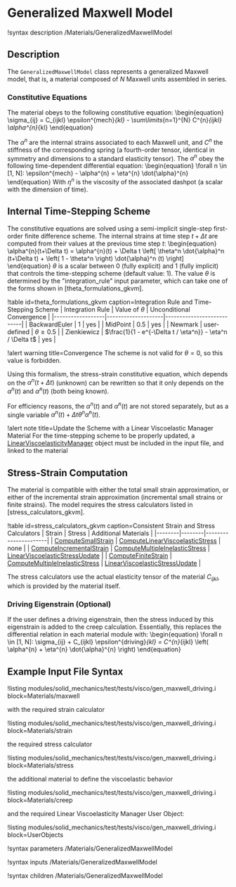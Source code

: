 # Generalized Maxwell Model

!syntax description /Materials/GeneralizedMaxwellModel

## Description

The `GeneralizedMaxwellModel` class represents a generalized Maxwell model, that is, a material
composed of $N$ Maxwell units assembled in series.

### Constitutive Equations

The material obeys to the following constitutive equation:
\begin{equation}
\sigma_{ij} = C_{ijkl} \epsilon^{mech}_{kl} - \sum\limits_{n=1}^{N} C^{n}_{ijkl} \alpha^{n}_{kl}
\end{equation}

The $\alpha^{n}$ are the internal strains associated to each Maxwell unit, and $C^{n}$ the stiffness
of the corresponding spring (a fourth-order tensor, identical in symmetry and dimensions to a
standard elasticity tensor). The $\alpha^{n}$ obey the following time-dependent differential
equation:
\begin{equation}
\forall n \in [1, N]: \epsilon^{mech} - \alpha^{n} = \eta^{n} \dot{\alpha}^{n}
\end{equation}
With $\eta^{n}$ is the viscosity of the associated dashpot (a scalar with the dimension of time).

## Internal Time-Stepping Scheme

The constitutive equations are solved using a semi-implicit single-step first-order finite difference
scheme. The internal strains at time step $t+\Delta t$ are computed from their values at the previous
time step $t$:
\begin{equation}
\alpha^{n}(t+\Delta t) = \alpha^{n}(t) + \Delta t \left[ \theta^n \dot{\alpha}^n (t+\Delta t) + \left( 1 - \theta^n \right) \dot{\alpha}^n (t)  \right]
\end{equation}
$\theta$ is a scalar between 0 (fully explicit) and 1 (fully implicit) that controls the
time-stepping scheme (default value: 1). The value $\theta$ is determined by the "integration_rule"
input parameter, which can take one of the forms shown in [theta_formulations_gkvm].

!table id=theta_formulations_gkvm caption=Integration Rule and Time-Stepping Scheme
| Integration Rule | Value of $\theta$  | Unconditional Convergence |
|------------------|--------------------|---------------------------|
| BackwardEuler    | 1                  | yes                       |
| MidPoint         | 0.5                | yes                       |
| Newmark          | user-defined       | $\theta \geq 0.5$         |
| Zienkiewicz      | $\frac{1}{1 - e^{-\Delta t / \eta^n}} - \eta^n / \Delta t$ | yes |

!alert warning title=Convergence
The scheme is not valid for $\theta = 0$, so this value is forbidden.

Using this formalism, the stress-strain constitutive equation, which depends on the $\alpha^{n}(t +
\Delta t)$ (unknown) can be rewritten so that it only depends on the $\alpha^{n}(t)$ and
$\dot{\alpha}^{n}(t)$ (both being known).

For efficiency reasons, the $\alpha^{n}(t)$ and $\dot{\alpha}^{n}(t)$ are not stored separately, but
as a single variable $\alpha^{n}(t) + \Delta t \theta^{n} \dot{\alpha}^{n}(t)$.

!alert note title=Update the Scheme with a Linear Viscoelastic Manager Material
For the time-stepping scheme to be properly updated, a
[LinearViscoelasticityManager](/LinearViscoelasticityManager.md) object must be included in the input
file, and linked to the material

## Stress-Strain Computation

The material is compatible with either the total small strain approximation, or either of the
incremental strain approximation (incremental small strains or finite strains). The model requires
the stress calculators listed in [stress_calculators_gkvm].

!table id=stress_calculators_gkvm caption=Consistent Strain and Stress Calculators
| Strain | Stress | Additional Materials |
|--------|--------|----------------------|
| [ComputeSmallStrain](/ComputeSmallStrain.md) | [ComputeLinearViscoelasticStress](/ComputeLinearViscoelasticStress.md) | none |
| [ComputeIncrementalStrain](/ComputeIncrementalStrain.md) | [ComputeMultipleInelasticStress](/ComputeMultipleInelasticStress.md) | [LinearViscoelasticStressUpdate](/LinearViscoelasticStressUpdate.md) |
| [ComputeFiniteStrain](/ComputeFiniteStrain.md) | [ComputeMultipleInelasticStress](/ComputeMultipleInelasticStress.md) | [LinearViscoelasticStressUpdate](/LinearViscoelasticStressUpdate.md) |

The stress calculators use the actual elasticity tensor of the material $C_{ijkl}$, which is provided by the material itself.

### Driving Eigenstrain (Optional)

If the user defines a driving eigenstrain, then the stress induced by this eigenstrain is added to
the creep calculation. Essentially, this replaces the differential relation in each material module
with:
\begin{equation}
\forall n \in [1, N]: \sigma_{ij} + C_{ijkl} \epsilon^{driving}_{kl} = C^{n}_{ijkl} \left( \alpha^{n} + \eta^{n} \dot{\alpha}^{n} \right)
\end{equation}

## Example Input File Syntax

!listing modules/solid_mechanics/test/tests/visco/gen_maxwell_driving.i block=Materials/maxwell

with the required strain calculator

!listing modules/solid_mechanics/test/tests/visco/gen_maxwell_driving.i block=Materials/strain

the required stress calculator

!listing modules/solid_mechanics/test/tests/visco/gen_maxwell_driving.i block=Materials/stress

the additional material to define the viscoelastic behavior

!listing modules/solid_mechanics/test/tests/visco/gen_maxwell_driving.i block=Materials/creep

and the required Linear Viscoelasticity Manager User Object:

!listing modules/solid_mechanics/test/tests/visco/gen_maxwell_driving.i block=UserObjects

!syntax parameters /Materials/GeneralizedMaxwellModel

!syntax inputs /Materials/GeneralizedMaxwellModel

!syntax children /Materials/GeneralizedMaxwellModel
